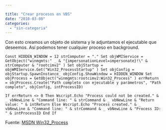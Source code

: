 ```yaml
---

title: "Crear procesos en VBS"
date: "2010-03-08"
categories: 
  - "sin-categoria"
---
```


Con esto creamos un objeto de sistema y le adjuntamos el ejecutable que deseemos. Así podemos tener cualquier proceso en background.

`Const HIDDEN_WINDOW = 12 strComputer = "." Set objWMIService = GetObject("winmgmts:" _ & "{impersonationLevel=impersonate}!\" & strComputer & "rootcimv2" ) Set objStartup = objWMIService.Get("Win32_ProcessStartup" ) Set objConfig = objStartup.SpawnInstance_ objConfig.ShowWindow = HIDDEN_WINDOW Set objProcess = GetObject("winmgmts:rootcimv2:Win32_Process" ) errReturn = objProcess.Create("Path completo con ejecutable y parámetros", "Path completo", objConfig, intProcessID)`

`If errReturn <> 0 Then Wscript.Echo "Process could not be created." & _ vbNewLine & "Command line: " & strCommand & _ vbNewLine & "Return value: " & intReturn Else Wscript.Echo "Process created." & _ vbNewLine & "Command line: " & strCommand & _ vbNewLine & "Process ID: " & intProcessID End If`

Fuente: [MSDN Win32\_Process](https://msdn.microsoft.com/en-us/library/aa389388%28VS.85%29.aspx)
